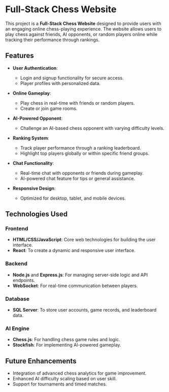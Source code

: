 # Full-Stack Chess Website
This project is a **Full-Stack Chess Website** designed to provide users with an engaging online chess-playing experience. 
The website allows users to play chess against friends, AI opponents, or random players online while tracking their performance through rankings.

## Features
- **User Authentication**: 
  - Login and signup functionality for secure access.
  - Player profiles with personalized data.

- **Online Gameplay**:
  - Play chess in real-time with friends or random players.
  - Create or join game rooms.

- **AI-Powered Opponent**:
  - Challenge an AI-based chess opponent with varying difficulty levels.

- **Ranking System**:
  - Track player performance through a ranking leaderboard.
  - Highlight top players globally or within specific friend groups.

- **Chat Functionality**:
  - Real-time chat with opponents or friends during gameplay.
  - AI-powered chat feature for tips or general assistance.

- **Responsive Design**:
  - Optimized for desktop, tablet, and mobile devices.

## Technologies Used
### Frontend
- **HTML/CSS/JavaScript**: Core web technologies for building the user interface.
- **React**: To create a dynamic and responsive user interface.

### Backend
- **Node.js** and **Express.js**: For managing server-side logic and API endpoints.
- **WebSocket**: For real-time communication between players.

### Database
- **SQL Server**: To store user accounts, game records, and leaderboard data.

### AI Engine
- **Chess.js**: For handling chess game rules and logic.
- **Stockfish**: For implementing AI-powered gameplay.

## Future Enhancements
- Integration of advanced chess analytics for game improvement.
- Enhanced AI difficulty scaling based on user skill.
- Support for tournaments and timed matches.

